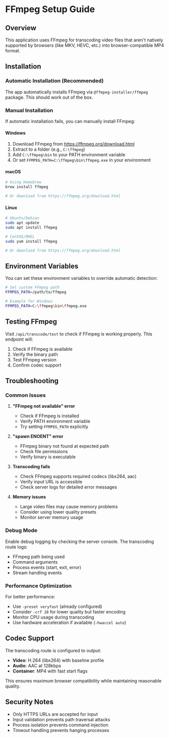 # FFmpeg Setup Guide

## Overview
This application uses FFmpeg for transcoding video files that aren't natively supported by browsers (like MKV, HEVC, etc.) into browser-compatible MP4 format.

## Installation

### Automatic Installation (Recommended)
The app automatically installs FFmpeg via `@ffmpeg-installer/ffmpeg` package. This should work out of the box.

### Manual Installation
If automatic installation fails, you can manually install FFmpeg:

#### Windows
1. Download FFmpeg from https://ffmpeg.org/download.html
2. Extract to a folder (e.g., `C:\ffmpeg`)
3. Add `C:\ffmpeg\bin` to your PATH environment variable
4. Or set `FFMPEG_PATH=C:\ffmpeg\bin\ffmpeg.exe` in your environment

#### macOS
```bash
# Using Homebrew
brew install ffmpeg

# Or download from https://ffmpeg.org/download.html
```

#### Linux
```bash
# Ubuntu/Debian
sudo apt update
sudo apt install ffmpeg

# CentOS/RHEL
sudo yum install ffmpeg

# Or download from https://ffmpeg.org/download.html
```

## Environment Variables

You can set these environment variables to override automatic detection:

```bash
# Set custom FFmpeg path
FFMPEG_PATH=/path/to/ffmpeg

# Example for Windows
FFMPEG_PATH=C:\ffmpeg\bin\ffmpeg.exe
```

## Testing FFmpeg

Visit `/api/transcode/test` to check if FFmpeg is working properly. This endpoint will:

1. Check if FFmpeg is available
2. Verify the binary path
3. Test FFmpeg version
4. Confirm codec support

## Troubleshooting

### Common Issues

1. **"FFmpeg not available" error**
   - Check if FFmpeg is installed
   - Verify PATH environment variable
   - Try setting `FFMPEG_PATH` explicitly

2. **"spawn ENOENT" error**
   - FFmpeg binary not found at expected path
   - Check file permissions
   - Verify binary is executable

3. **Transcoding fails**
   - Check FFmpeg supports required codecs (libx264, aac)
   - Verify input URL is accessible
   - Check server logs for detailed error messages

4. **Memory issues**
   - Large video files may cause memory problems
   - Consider using lower quality presets
   - Monitor server memory usage

### Debug Mode

Enable debug logging by checking the server console. The transcoding route logs:
- FFmpeg path being used
- Command arguments
- Process events (start, exit, error)
- Stream handling events

### Performance Optimization

For better performance:
- Use `-preset veryfast` (already configured)
- Consider `-crf 28` for lower quality but faster encoding
- Monitor CPU usage during transcoding
- Use hardware acceleration if available (`-hwaccel auto`)

## Codec Support

The transcoding route is configured to output:
- **Video**: H.264 (libx264) with baseline profile
- **Audio**: AAC at 128kbps
- **Container**: MP4 with fast start flags

This ensures maximum browser compatibility while maintaining reasonable quality.

## Security Notes

- Only HTTPS URLs are accepted for input
- Input validation prevents path traversal attacks
- Process isolation prevents command injection
- Timeout handling prevents hanging processes
